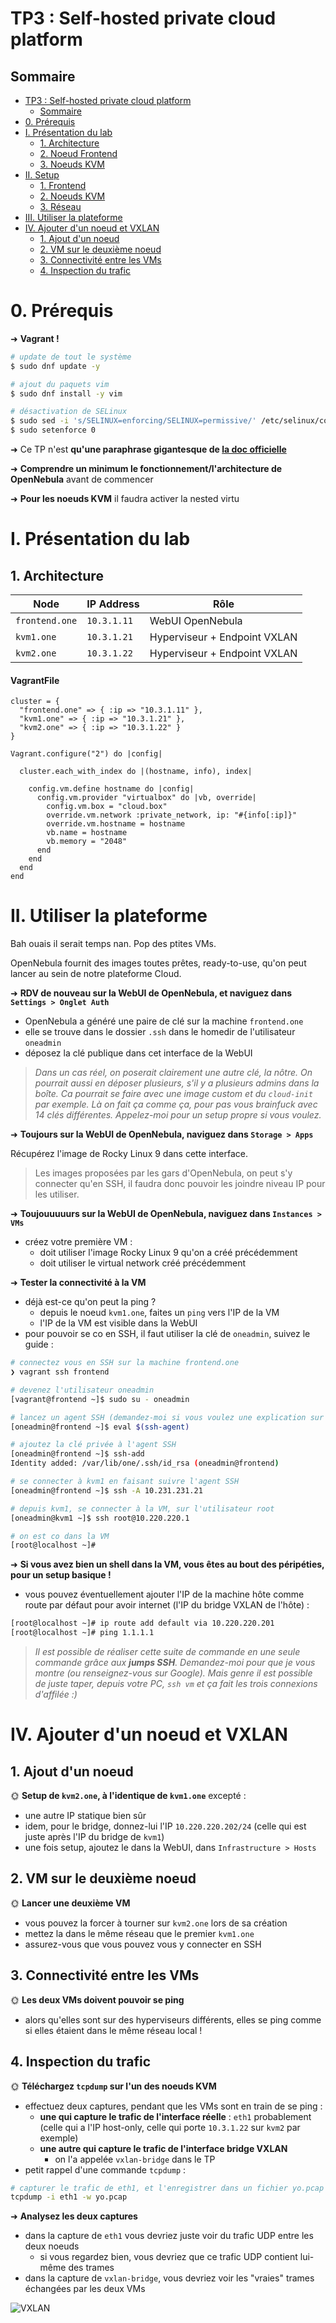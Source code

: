 # TP3 : Self-hosted private cloud platform

## Sommaire

- [TP3 : Self-hosted private cloud platform](#tp3--self-hosted-private-cloud-platform)
  - [Sommaire](#sommaire)
- [0. Prérequis](#0-prérequis)
- [I. Présentation du lab](#i-présentation-du-lab)
  - [1. Architecture](#1-architecture)
  - [2. Noeud Frontend](#2-noeud-frontend)
  - [3. Noeuds KVM](#3-noeuds-kvm)
- [II. Setup](#ii-setup)
  - [1. Frontend](#1-frontend)
  - [2. Noeuds KVM](#2-noeuds-kvm)
  - [3. Réseau](#3-réseau)
- [III. Utiliser la plateforme](#iii-utiliser-la-plateforme)
- [IV. Ajouter d'un noeud et VXLAN](#iv-ajouter-dun-noeud-et-vxlan)
  - [1. Ajout d'un noeud](#1-ajout-dun-noeud)
  - [2. VM sur le deuxième noeud](#2-vm-sur-le-deuxième-noeud)
  - [3. Connectivité entre les VMs](#3-connectivité-entre-les-vms)
  - [4. Inspection du trafic](#4-inspection-du-trafic)

# 0. Prérequis

➜ **Vagrant !**

```bash
# update de tout le système
$ sudo dnf update -y

# ajout du paquets vim
$ sudo dnf install -y vim

# désactivation de SELinux
$ sudo sed -i 's/SELINUX=enforcing/SELINUX=permissive/' /etc/selinux/config
$ sudo setenforce 0
```

➜ Ce TP n'est **qu'une paraphrase gigantesque de [la doc officielle](https://docs.opennebula.io/6.8/)**

➜ **Comprendre un minimum le fonctionnement/l'architecture de OpenNebula** avant de commencer

➜ **Pour les noeuds KVM** il faudra activer la nested virtu

# I. Présentation du lab

## 1. Architecture

| Node           | IP Address  | Rôle                         |
|----------------|-------------|------------------------------|
| `frontend.one` | `10.3.1.11` | WebUI OpenNebula             |
| `kvm1.one`     | `10.3.1.21` | Hyperviseur + Endpoint VXLAN |
| `kvm2.one`     | `10.3.1.22` | Hyperviseur + Endpoint VXLAN |

#### VagrantFile 
```
cluster = {
  "frontend.one" => { :ip => "10.3.1.11" },
  "kvm1.one" => { :ip => "10.3.1.21" }, 
  "kvm2.one" => { :ip => "10.3.1.22" }
}

Vagrant.configure("2") do |config|

  cluster.each_with_index do |(hostname, info), index|

    config.vm.define hostname do |config|
      config.vm.provider "virtualbox" do |vb, override|
        config.vm.box = "cloud.box"
        override.vm.network :private_network, ip: "#{info[:ip]}"
        override.vm.hostname = hostname
        vb.name = hostname
        vb.memory = "2048"
      end
    end
  end
end
```

# II. Utiliser la plateforme

Bah ouais il serait temps nan. Pop des ptites VMs.

OpenNebula fournit des images toutes prêtes, ready-to-use, qu'on peut lancer au sein de notre plateforme Cloud.

➜ **RDV de nouveau sur la WebUI de OpenNebula, et naviguez dans `Settings > Onglet Auth`**

- OpenNebula a généré une paire de clé sur la machine `frontend.one`
- elle se trouve dans le dossier `.ssh` dans le homedir de l'utilisateur `oneadmin`
- déposez la clé publique dans cet interface de la WebUI

> *Dans un cas réel, on poserait clairement une autre clé, la nôtre. On pourrait aussi en déposer plusieurs, s'il y a plusieurs admins dans la boîte. Ca pourrait se faire avec une image custom et du `cloud-init` par exemple. Là on fait ça comme ça, pour pas vous brainfuck avec 14 clés différentes. Appelez-moi pour un setup propre si vous voulez.*

➜ **Toujours sur la WebUI de OpenNebula, naviguez dans `Storage > Apps`**

Récupérez l'image de Rocky Linux 9 dans cette interface.

> Les images proposées par les gars d'OpenNebula, on peut s'y connecter qu'en SSH, il faudra donc pouvoir les joindre niveau IP pour les utiliser.

➜ **Toujouuuuurs sur la WebUI de OpenNebula, naviguez dans `Instances > VMs`**

- créez votre première VM :
  - doit utiliser l'image Rocky Linux 9 qu'on a créé précédemment
  - doit utiliser le virtual network créé précédemment

➜ **Tester la connectivité à la VM**

- déjà est-ce qu'on peut la ping ?
  - depuis le noeud `kvm1.one`, faites un `ping` vers l'IP de la VM
  - l'IP de la VM est visible dans la WebUI
- pour pouvoir se co en SSH, il faut utiliser la clé de `oneadmin`, suivez le guide :

```bash
# connectez vous en SSH sur la machine frontend.one
❯ vagrant ssh frontend

# devenez l'utilisateur oneadmin
[vagrant@frontend ~]$ sudo su - oneadmin

# lancez un agent SSH (demandez-moi si vous voulez une explication sur ça)
[oneadmin@frontend ~]$ eval $(ssh-agent)

# ajoutez la clé privée à l'agent SSH
[oneadmin@frontend ~]$ ssh-add
Identity added: /var/lib/one/.ssh/id_rsa (oneadmin@frontend)

# se connecter à kvm1 en faisant suivre l'agent SSH
[oneadmin@frontend ~]$ ssh -A 10.231.231.21

# depuis kvm1, se connecter à la VM, sur l'utilisateur root
[oneadmin@kvm1 ~]$ ssh root@10.220.220.1

# on est co dans la VM
[root@localhost ~]# 
```

➜ **Si vous avez bien un shell dans la VM, vous êtes au bout des péripéties, pour un setup basique !**

- vous pouvez éventuellement ajouter l'IP de la machine hôte comme route par défaut pour avoir internet (l'IP du bridge VXLAN de l'hôte) :

```bash
[root@localhost ~]# ip route add default via 10.220.220.201
[root@localhost ~]# ping 1.1.1.1
```

> *Il est possible de réaliser cette suite de commande en une seule commande grâce aux **jumps SSH**. Demandez-moi pour que je vous montre (ou renseignez-vous sur Google). Mais genre il est possible de juste taper, depuis votre PC, `ssh vm` et ça fait les trois connexions d'affilée :)*

# IV. Ajouter d'un noeud et VXLAN

## 1. Ajout d'un noeud

🌞 **Setup de `kvm2.one`, à l'identique de `kvm1.one`** excepté :

- une autre IP statique bien sûr
- idem, pour le bridge, donnez-lui l'IP `10.220.220.202/24` (celle qui est juste après l'IP du bridge de `kvm1`)
- une fois setup, ajoutez le dans la WebUI, dans `Infrastructure > Hosts`

## 2. VM sur le deuxième noeud

🌞 **Lancer une deuxième VM**

- vous pouvez la forcer à tourner sur `kvm2.one` lors de sa création
- mettez la dans le même réseau que le premier `kvm1.one`
- assurez-vous que vous pouvez vous y connecter en SSH

## 3. Connectivité entre les VMs

🌞 **Les deux VMs doivent pouvoir se ping**

- alors qu'elles sont sur des hyperviseurs différents, elles se ping comme si elles étaient dans le même réseau local !

## 4. Inspection du trafic

🌞 **Téléchargez `tcpdump` sur l'un des noeuds KVM**

- effectuez deux captures, pendant que les VMs sont en train de se ping :
  - **une qui capture le trafic de l'interface réelle** : `eth1` probablement (celle qui a l'IP host-only, celle qui porte `10.3.1.22` sur `kvm2` par exemple)
  - **une autre qui capture le trafic de l'interface bridge VXLAN**
    - on l'a appelée `vxlan-bridge` dans le TP
- petit rappel d'une commande `tcpdump` :

```bash
# capturer le trafic de eth1, et l'enregistrer dans un fichier yo.pcap
tcpdump -i eth1 -w yo.pcap
```

➜ **Analysez les deux captures**

- dans la capture de `eth1` vous devriez juste voir du trafic UDP entre les deux noeuds
  - si vous regardez bien, vous devriez que ce trafic UDP contient lui-même des trames
- dans la capture de `vxlan-bridge`, vous devriez voir les "vraies" trames échangées par les deux VMs

![VXLAN](./img/vxlan.jpg)

